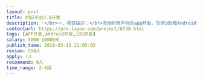 ```yaml
---                
layout: post       
title: 约玩平台2.0开发           
description: '</br>一、项目描述：</br>互动约玩平台的app开发，包括iOS和Android两端，我主要需要做出聊天室功能</br></br>二、主要功能点：</br>实时多人语音聊天，排麦连麦功能，送礼物功能，pc端主播管理</br></br>三、可参考产品：</br>YY，寻欢，Hello</br></br>四、人员要求：</br>1.有做过聊天室，约玩平台的相关开发经验。</br>2.良好的沟通能力和契约精神。</br>3.对产品有独到的见解</br>'     
contenturl: https://pro.lagou.com/project/6738.html      
tags: [APP开发,android开发,iOS开发]            
salary: 5000-10000元          
publish_time: 2018-03-15 11:05:02         
review: 554人                   
apply: 1人                   
recommend: 0人                   
time_range: 2-4周              
---                 
```

